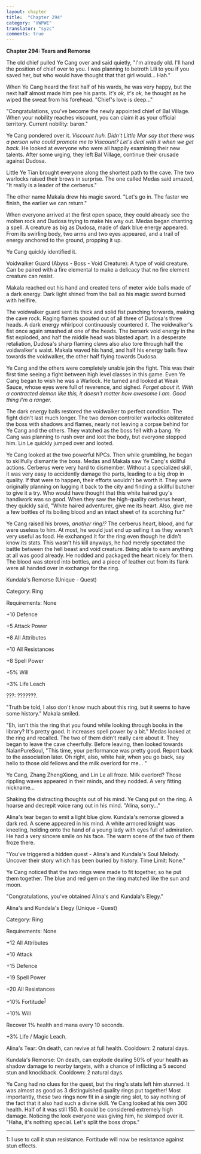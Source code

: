 ```yaml
---
layout: chapter
title:  "Chapter 294"
category: "VWPWE"
translator: "syzc"
comments: true
---
```


**Chapter 294: Tears and Remorse**

The old chief pulled Ye Cang over and said quietly, "I'm already old. I'll hand the position of chief over to you. I was planning to betroth Lili to you if you saved her, but who would have thought that that girl would... Hah."

When Ye Cang heard the first half of his wards, he was very happy, but the next half almost made him pee his pants. *It's ok, it's ok,* he thought as he wiped the sweat from his forehead. "Chief's love is deep..."

"Congratulations, you've become the newly appointed chief of Bal Village. When your nobility reaches viscount, you can claim it as your official territory. Current nobility: baron."

Ye Cang pondered over it. *Viscount huh. Didn't Little Mar say that there was a person who could promote me to Viscount? Let's deal with it when we get back.* He looked at everyone who were all happily examining their new talents. After some urging, they left Bal Village, continue their crusade against Dudosa.

Little Ye Tian brought everyone along the shortest path to the cave. The two warlocks raised their brows in surprise. The one called Medas said amazed, "It really is a leader of the cerberus."

The other name Makala drew his magic sword. "Let's go in. The faster we finish, the earlier we can return."

When everyone arrived at the first open space, they could already see the molten rock and Dudosa trying to make his way out. Medas began chanting a spell. A creature as big as Dudosa, made of dark blue energy appeared. From its swirling body, two arms and two eyes appeared, and a trail of energy anchored to the ground, propping it up.

Ye Cang quickly identified it.

Voidwalker Guard (Abyss - Boss - Void Creature): A type of void creature. Can be paired with a fire elemental to make a delicacy that no fire element creature can resist.

Makala reached out his hand and created tens of meter wide balls made of a dark energy. Dark light shined from the ball as his magic sword burned with hellfire.

The voidwalker guard sent its thick and solid fist punching forwards, making the cave rock. Raging flames spouted out of all three of Dudosa's three heads. A dark energy whirlpool continuously countered it. The voidwalker's fist once again smashed at one of the heads. The berserk void energy in the fist exploded, and half the middle head was blasted apart. In a desperate retaliation, Dudosa's sharp flaming claws also also tore through half the voidwalker's waist. Makala waved his hand, and half his energy balls flew towards the voidwalker, the other half flying towards Dudosa. 

Ye Cang and the others were completely unable join the fight. This was their first time seeing a fight between high level classes in this game. Even Ye Cang began to wish he was a Warlock. He turned and looked at Weak Sauce, whose eyes were full of reverence, and sighed. *Forget about it. With a contracted demon like this, it doesn't matter how awesome I am. Good thing I'm a ranger.*

The dark energy balls restored the voidwalker to perfect condition. The fight didn't last much longer. The two demon controller warlocks obliterated the boss with shadows and flames, nearly not leaving a corpse behind for Ye Cang and the others. They watched as the boss fell with a bang. Ye Cang was planning to rush over and loot the body, but everyone stopped him. Lin Le quickly jumped over and looted.

Ye Cang looked at the two powerful NPCs. Then while grumbling, he began to skillfully dismantle the boss. Medas and Makala saw Ye Cang's skillful actions. Cerberus were very hard to dismember. Without a specialized skill, it was very easy to accidently damage the parts, leading to a big drop in quality. If that were to happen, their efforts wouldn't be worth it. They were originally planning on lugging it back to the city and finding a skillful butcher to give it a try. Who would have thought that this white haired guy's handiwork was so good. When they saw the high-quality cerberus heart, they quickly said, "White haired adventurer, give me its heart. Also, give me a few bottles of its boiling blood and an intact sheet of its scorching fur."

Ye Cang raised his brows, *another ring!?* The cerberus heart, blood, and fur were useless to him. At most, he would just end up selling it as they weren't very useful as food. He exchanged it for the ring even though he didn't know its stats. This wasn't his kill anyways, he had merely spectated the battle between the hell beast and void creature. Being able to earn anything at all was good already. He nodded and packaged the heart nicely for them. The blood was stored into bottles, and a piece of leather cut from its flank were all handed over in exchange for the ring.

Kundala's Remorse (Unique - Quest)

Category: Ring

Requirements: None

+10 Defence

+5 Attack Power

+8 All Attributes

+10 All Resistances

+8 Spell Power

+5% Will

+3% Life Leach

???: ???????.

"Truth be told, I also don't know much about this ring, but it seems to have some history." Makala smiled.

"Eh, isn't this the ring that you found while looking through books in the library? It's pretty good. It increases spell power by a bit." Medas looked at the ring and recalled. The two of them didn't really care about it. They began to leave the cave cheerfully. Before leaving, then looked towards NalanPureSoul, "This time, your performance was pretty good. Report back to the association later. Oh right, also, white hair, when you go back, say hello to those old fellows and the milk overlord for me... "

Ye Cang, Zhang ZhengXiong, and Lin Le all froze. Milk overlord? Those rippling waves appeared in their minds, and they nodded. A very fitting nickname... 

Shaking the distracting thoughts out of his mind. Ye Cang put on the ring. A hoarse and decrepit voice rang out in his mind. "Alina, sorry..."

Alina's tear began to emit a light blue glow. Kundala's remorse glowed a dark red. A scene appeared in his mind. A white armored knight was kneeling, holding onto the hand of a young lady with eyes full of admiration. He had a very sincere smile on his face. The warm scene of the two of them froze there.

"You've triggered a hidden quest - Alina's and Kundala's Soul Melody. Uncover their story which has been buried by history. Time Limit: None."

Ye Cang noticed that the two rings were made to fit together, so he put them together. The blue and red gem on the ring matched like the sun and moon.

"Congratulations, you've obtained Alina's and Kundala's Elegy."

Alina's and Kundala's Elegy (Unique - Quest)

Category: Ring

Requirements: None

+12 All Attributes

+10 Attack 

+15 Defence

+19 Spell Power

+20 All Resistances

+10% Fortitude<sup>[1](#footnote1)</sup>

+10% Will

Recover 1% health and mana every 10 seconds.

+3% Life / Magic Leach.

Alina's Tear: On death, can revive at full health. Cooldown: 2 natural days.

Kundala's Remorse: On death, can explode dealing 50% of your health as shadow damage to nearby targets, with a chance of inflicting a 5 second stun and knockback. Cooldown: 2 natural days.

Ye Cang had no clues for the quest, but the ring's stats left him stunned. It was almost as good as 3 distinguished quality rings put together! Most importantly, these two rings now fit in a single ring slot, to say nothing of the fact that it also had such a divine skill. Ye Cang looked at his own 300 health. Half of it was still 150. It could be considered extremely high damage. Noticing the look everyone was giving him, he skimped over it. "Haha, it's nothing special. Let's split the boss drops."

---

<a name="footnote1">1</a>: I use to call it stun resistance. Fortitude will now be resistance against stun effects.


